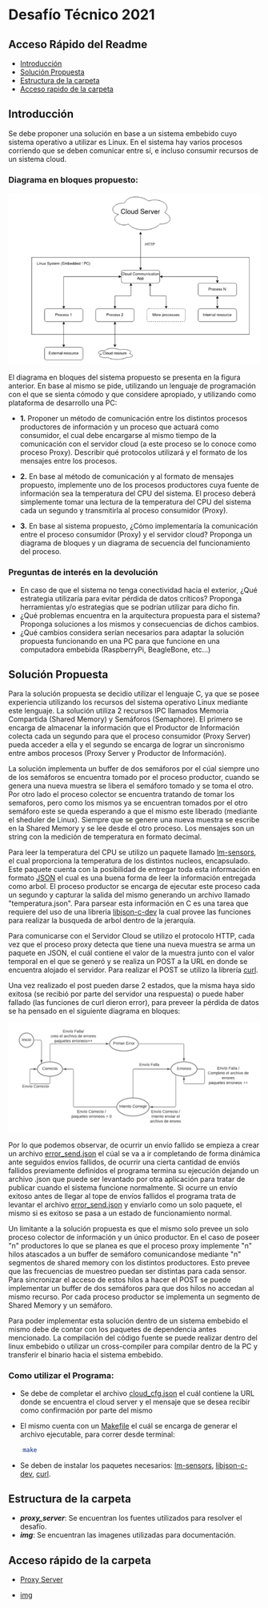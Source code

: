 # Desafío Técnico 2021

## Acceso Rápido del Readme

  - [Introducción](#introducción)
  - [Solución Propuesta](#solución-propuesta)
  - [Estructura de la carpeta](#estructura-de-la-carpeta)
  - [Acceso rapido de la carpeta](#acceso-rapido-de-la-carpeta)

## Introducción

Se debe proponer una solución en base a un sistema embebido cuyo sistema operativo a utilizar es Linux. En el sistema hay varios procesos corriendo que se deben comunicar entre sí, e incluso consumir recursos de un sistema cloud.

### Diagrama en bloques propuesto:

![alt text](https://github.com/nicoriostaurasi/desafio_tecnico_mirgor/blob/main/img/diagrama_en_bloques.png?raw=true "Logo Title Text 1")

El diagrama en bloques del sistema propuesto se presenta en la figura anterior. En base al mismo se pide, utilizando un lenguaje de programación con el que se sienta cómodo y que considere apropiado, y utilizando como plataforma de desarrollo una PC:

* **1.** Proponer un método de comunicación entre los distintos procesos productores de información y un proceso que actuará como consumidor, el cual debe encargarse al mismo tiempo de la comunicación con el servidor cloud (a este proceso se lo conoce como proceso Proxy). Describir qué protocolos utilizará y el formato de los mensajes entre los procesos.

* **2.** En base al método de comunicación y al formato de mensajes propuesto, implemente uno de los procesos productores cuya fuente de información sea la temperatura del CPU del sistema. El proceso deberá simplemente tomar una lectura de la temperatura del CPU del sistema cada un segundo y transmitirla al proceso consumidor (Proxy). 

* **3.** En base al sistema propuesto, ¿Cómo implementaría la comunicación entre el proceso consumidor (Proxy) y el servidor cloud? Proponga un diagrama de bloques y un diagrama de secuencia del funcionamiento del proceso. 

### Preguntas de interés en la devolución

* En caso de que el sistema no tenga conectividad hacia el exterior, ¿Qué estrategia utilizaría para evitar pérdida de datos críticos? Proponga herramientas y/o estrategias que se podrían utilizar para dicho fin.
* ¿Qué problemas encuentra en la arquitectura propuesta para el sistema? Proponga soluciones a los mismos y consecuencias de dichos cambios.
* ¿Qué cambios considera serían necesarios para adaptar la solución propuesta funcionando en una PC para que funcione en una computadora embebida (RaspberryPi, BeagleBone, etc...)

## Solución Propuesta

Para la solución propuesta se decidio utilizar el lenguaje C, ya que se posee experiencia utilizando los recursos del sistema operativo Linux mediante este lenguaje. La solución utiliza 2 recursos IPC llamados Memoria Compartida (Shared Memory) y Semáforos (Semaphore). El primero se encarga de almacenar la información que el Productor de Información colecta cada un segundo para que el proceso consumidor (Proxy Server) pueda acceder a ella y el segundo se encarga de lograr un sincronismo entre ambos procesos (Proxy Server y Productor de Información). 

La solución implementa un buffer de dos semáforos por el cúal siempre uno de los semáforos se encuentra tomado por el proceso productor, cuando se genera una nueva muestra se libera el semáforo tomado y se toma el otro. Por otro lado el proceso colector se encuentra tratando de tomar los semaforos, pero como los mismos ya se encuentran tomados por el otro semáforo este se queda esperando a que el mismo este liberado (mediante el sheduler de Linux). Siempre que se genere una nueva muestra se escribe en la Shared Memory y se lee desde el otro proceso. Los mensajes son un string con la medición de temperatura en formato decimal.

Para leer la temperatura del CPU se utilizo un paquete llamado [lm-sensors](https://en.wikipedia.org/wiki/Lm_sensors), el cual proporciona la temperatura de los distintos nucleos, encapsulado. Este paquete cuenta con la posibilidad de entregar toda esta información en formato [JSON](https://es.wikipedia.org/wiki/JSON) el cual es una buena forma de leer la información entregada como arbol. El proceso productor se encarga de ejecutar este proceso cada un segundo y capturar la salida del mismo generando un archivo llamado "temperatura.json". Para parsear esta información en C es una tarea que requiere del uso de una libreria [libjson-c-dev](https://packages.debian.org/sid/libjson-c-dev) la cual provee las funciones para realizar la busqueda de arbol dentro de la jerarquía.

Para comunicarse con el Servidor Cloud se utilizo el protocolo HTTP, cada vez que el proceso proxy detecta que tiene una nueva muestra se arma un paquete en JSON, el cuál contiene el valor de la muestra junto con el valor temporal en el que se generó y se realiza un POST a la URL en donde se encuentra alojado el servidor. Para realizar el POST se utilizo la librería [curl](https://curl.se/libcurl/c/libcurl.html).

Una vez realizado el post pueden darse 2 estados, que la misma haya sido exitosa (se recibió por parte del servidor una respuesta) o puede haber fallado (las funciones de curl dieron error), para preveer la pérdida de datos se ha pensado en el siguiente diagrama en bloques:

![alt text](https://github.com/nicoriostaurasi/desafio_tecnico_mirgor/blob/main/img/diagrama_comunicacion.png?raw=true "Logo Title Text 1")

Por lo que podemos observar, de ocurrir un envío fallido se empieza a crear un archivo [error_send.json](/proxy_server/error_send.json) el cúal se va a ir completando de forma dinámica ante seguidos envíos fallidos, de ocurrir una cierta cantidad de enviós fallidos previamente definidos el programa termina su ejecución dejando un archivo .json que puede ser levantado por otra aplicación para tratar de publicar cuando el sistema funcione normalmente. Si ocurre un envío exitoso antes de llegar al tope de envíos fallidos el programa trata de levantar el archivo [error_send.json](/proxy_server/error_send.json) y enviarlo como un solo paquete, el mismo si es exitoso se pasa a un estado de funcionamiento normal.

Un limitante a la solución propuesta es que el mismo solo prevee un solo proceso colector de información y un único productor. En el caso de poseer "n" productores lo que se planea es que el proceso proxy implemente "n" hilos atascados a un buffer de semáforo comunicandose mediante "n" segmentos de shared memory con los distintos productores. Esto prevee que las frecuencias de muestreo puedan ser distintas para cada sensor. Para sincronizar el acceso de estos hilos a hacer el POST se puede implementar un buffer de dos semáforos para que dos hilos no accedan al mismo recurso. Por cada proceso productor se implementa un segmento de Shared Memory y un semáforo.

Para poder implementar esta solución dentro de un sistema embebido el mismo debe de contar con los paquetes de dependencia antes mencionado. La compilación del código fuente se puede realizar dentro del linux embebido o utilizar un cross-compiler para compilar dentro de la PC y transferir el binario hacia el sistema embebido.

### Como utilizar el Programa:

* Se debe de completar el archivo [cloud_cfg.json](/proxy_server/cloud_cfg.json) el cuál contiene la URL donde se encuentra el cloud server y el mensaje que se desea recibir como confirmación por parte del mismo

* El mismo cuenta con un [Makefile](/proxy_server/Makefile) el cuál se encarga de generar el archivo ejecutable, para correr desde terminal:

```sh
    make
```
* Se deben de instalar los paquetes necesarios: [lm-sensors](https://en.wikipedia.org/wiki/Lm_sensors), [libjson-c-dev](https://packages.debian.org/sid/libjson-c-dev), [curl](https://curl.se/libcurl/c/libcurl.html).

## Estructura de la carpeta

* ***proxy_server***: Se encuentran los fuentes utilizados para resolver el desafío.
* ***img***: Se encuentran las imagenes utilizadas para documentación.

## Acceso rápido de la carpeta

* [Proxy Server](/proxy_server/)
  
* [img](/img/)
